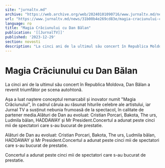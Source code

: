```yaml
---
site: "jurnaltv.md"
archive: "https://web.archive.org/web/20240101090716/www.jurnaltv.md/news/31b00b4e269cd83e/magia-craciunului-cu-dan-balan.html"
url: "https://www.jurnaltv.md/news/31b00b4e269cd83e/magia-craciunului-cu-dan-balan.html"
language: ro
title: "Magia Crăciunului cu Dan Bălan"
publication: '[[JurnalTV]]'
published: '2023-12-29'
section: novosti
description: "La cinci ani de la ultimul său concert în Republica Moldova, Dan Bălan a revenit triumfător pe scena autohtonă."
---
```


# Magia Crăciunului cu Dan Bălan

La cinci ani de la ultimul său concert în Republica Moldova, Dan Bălan a revenit triumfător pe scena autohtonă.

Așa a luat naștere conceptul remarcabil și inovator numit "Magia Crăciunului", în cadrul căruia au răsunat hiturile celebre ale artistului, iar Jurnal TV a susținut nebunia frumoasă de la spectacol, în calitate de partener media.Alături de Dan au evoluat: Cristian Porcari, Bakota, The urs, Ludmila bălan, HADDAWAY și Mr President.Concertul a adunat peste cinci mii de spectatori care s-au bucurat de prestatie.

Alături de Dan au evoluat: Cristian Porcari, Bakota, The urs, Ludmila bălan, HADDAWAY și Mr President.Concertul a adunat peste cinci mii de spectatori care s-au bucurat de prestatie.

Concertul a adunat peste cinci mii de spectatori care s-au bucurat de prestatie.
